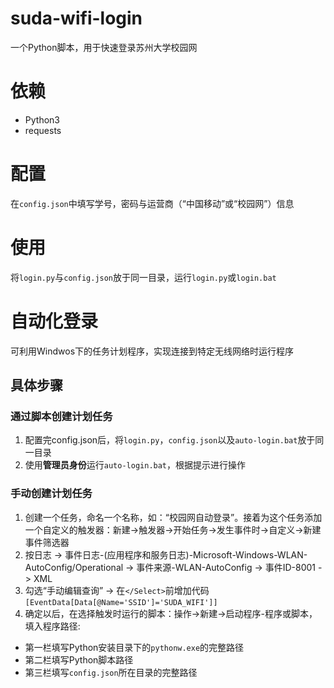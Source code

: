 # suda-wifi-login  
一个Python脚本，用于快速登录苏州大学校园网  
# 依赖  
* Python3  
* requests  
# 配置  
在`config.json`中填写学号，密码与运营商（“中国移动”或“校园网”）信息  
# 使用  
将`login.py`与`config.json`放于同一目录，运行`login.py`或`login.bat`  
# 自动化登录
可利用Windwos下的任务计划程序，实现连接到特定无线网络时运行程序
## 具体步骤
### 通过脚本创建计划任务
1. 配置完config.json后，将`login.py`，`config.json`以及`auto-login.bat`放于同一目录
2. 使用**管理员身份**运行`auto-login.bat`，根据提示进行操作
### 手动创建计划任务
1. 创建一个任务，命名一个名称，如：“校园网自动登录”。接着为这个任务添加一个自定义的触发器：新建->触发器->开始任务->发生事件时->自定义->新建事件筛选器
2. 按日志 -> 事件日志-(应用程序和服务日志)-Microsoft-Windows-WLAN-AutoConfig/Operational -> 事件来源-WLAN-AutoConfig -> 事件ID-8001 -> XML
3. 勾选“手动编辑查询” -> 在`</Select>`前增加代码`[EventData[Data[@Name='SSID']='SUDA_WIFI']]`
4. 确定以后，在选择触发时运行的脚本：操作->新建->启动程序-程序或脚本，填入程序路径:
* 第一栏填写Python安装目录下的`pythonw.exe`的完整路径
* 第二栏填写Python脚本路径
* 第三栏填写`config.json`所在目录的完整路径
